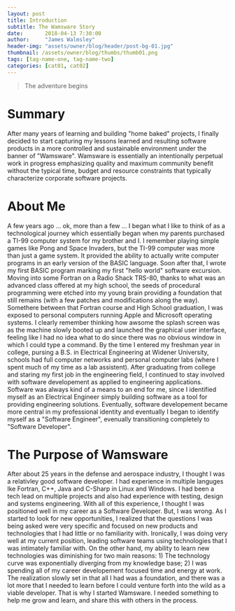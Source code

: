 ```yaml
---
layout: post
title: Introduction
subtitle: The Wamsware Story
date:       2018-04-13 7:30:00
author:     "James Walmsley"
header-img: "assets/owner/blog/header/post-bg-01.jpg"
thumbnail: /assets/owner/blog/thumbs/thumb01.png
tags: [tag-name-one, tag-name-two]
categories: [cat01, cat02]
---
```


> The adventure begins

# Summary

After many years of learning and building "home baked" projects, I finally decided to start capturing my lessons learned and resulting software products in a more controlled and sustainable environment under the banner of "Wamsware".  Wamsware is essentially an intentionally perpetual work in progress emphasizing quality and maximum community benefit without the typical time, budget and resource constraints that typically characterize corporate software projects.

# About Me

A few years ago ... ok, more than a few ... I began what I like to think of as a technological journey which essentially began when my parents purchased a TI-99 computer system for my brother and I.  I remember playing simple games like Pong and Space Invaders, but the TI-99 computer was more than just a game system.  It provided the ability to actually write computer programs in an early version of the BASIC language. Soon after that, I wrote my first BASIC program marking my first "hello world" software excursion.  Moving into some Fortran on a Radio Shack TRS-80, thanks to what was an advanced class offered at my high school, the seeds of procedural programming were etched into my young brain providing a foundation that still remains (with a few patches and modifications along the way).  Somethere between that Fortran course and High School graduation, I was exposed to personal computers running Apple and Microsoft operating systems.  I clearly remember thinking how awsome the splash screen was as the machine slowly booted up and launched the graphical user interface, feeling like I had no idea what to do since there was no obvious window in which I could type a command.  By the time I entered my freshman year in college, pursing a B.S. in Electrical Engineering at Widener University, schools had full computer networks and personal computer labs (where I spent much of my time as a lab assistent). After graduating from college and staring my first job in the engineering field, I continued to stay involved with software developement as applied to engineering applications.  Software was always kind of a means to an end for me, since I identified myself as an Electrical Engineer simply building software as a tool for providing engineering solutions.  Eventually, software developement became more central in my professional identity and eventually I began to identify myself as a "Software Engineer", evenually transitioning completely to "Software Developer".  

# The Purpose of Wamsware

After about 25 years in the defense and aerospace industry, I thought I was a relativley good software developer.  I had experience in multiple languges lke Fortran, C++, Java and C-Sharp in Linux and Windows.  I had been a tech lead on multiple projects and also had experience with testing, design and systems engineering.  With all of this experience, I thought I was positioned well in my career as a Software Developer.  But, I was wrong.  As I started to look for new opportunities, I realized that the questions I was being asked were very specific and focused on new products and technologies that I had little or no familiarity with.  Ironically, I was doing very well at my current position, leading software teams using technologies that I was intimately familiar with.  On the other hand, my ability to learn new technologies was diminishing for two main reasons:  1) The technology curve was exponentially diverging from my knowledge base; 2) I was spending all of my career developement focused time and energy at work.  The realization slowly set in that all I had was a foundation, and there was a lot more that I needed to learn before I could venture forth into the wild as a viable developer.  That is why I started Wamsware.  I needed something to help me grow and learn, and share this with others in the process.
